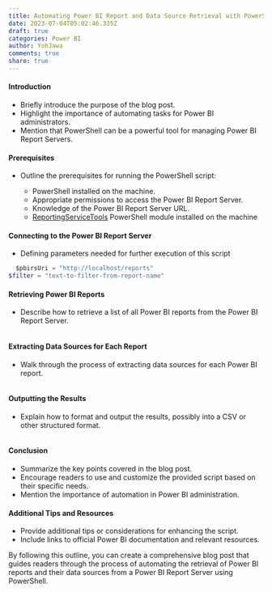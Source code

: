 ```yaml
---
title: Automating Power BI Report and Data Source Retrieval with PowerShell
date: 2023-07-04T05:02:46.335Z
draft: true
categories: Power BI
author: YohJawa
comments: true
share: true
---
```

#### Introduction

* Briefly introduce the purpose of the blog post.
* Highlight the importance of automating tasks for Power BI administrators.
* Mention that PowerShell can be a powerful tool for managing Power BI Report Servers.

#### Prerequisites

* Outline the prerequisites for running the PowerShell script:

  * PowerShell installed on the machine.
  * Appropriate permissions to access the Power BI Report Server.
  * Knowledge of the Power BI Report Server URL.
  * [R﻿eportingServiceTools](https://github.com/microsoft/ReportingServicesTools) PowerShell module installed on the machine

#### Connecting to the Power BI Report Server

* Defining parameters needed for further execution of this script

```powershell
  $﻿pbirsUri = "http://localhost/reports"
$filter = "text-to-filter-from-report-name"
```

#### Retrieving Power BI Reports

* Describe how to retrieve a list of all Power BI reports from the Power BI Report Server.

  ```powershell


  ```

#### Extracting Data Sources for Each Report

* Walk through the process of extracting data sources for each Power BI report.

  ```

  ```

#### Outputting the Results

* Explain how to format and output the results, possibly into a CSV or other structured format.

  ```

  ```

#### Conclusion

* Summarize the key points covered in the blog post.
* Encourage readers to use and customize the provided script based on their specific needs.
* Mention the importance of automation in Power BI administration.

#### Additional Tips and Resources

* Provide additional tips or considerations for enhancing the script.
* Include links to official Power BI documentation and relevant resources.

By following this outline, you can create a comprehensive blog post that guides readers through the process of automating the retrieval of Power BI reports and their data sources from a Power BI Report Server using PowerShell.